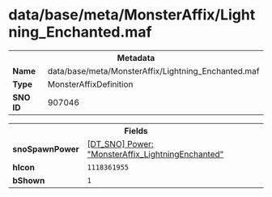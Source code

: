 <h1>data/base/meta/MonsterAffix/Lightning_Enchanted.maf</h1><table><tr><th colspan="100%">Metadata</th></tr><tr><td><b>Name</b></td><td>data/base/meta/MonsterAffix/Lightning_Enchanted.maf</td></tr><tr><td><b>Type</b></td><td>MonsterAffixDefinition</td></tr><tr><td><b>SNO ID</b></td><td>907046</td></tr></table>

<table><tr><th colspan="100%">Fields</th></tr><tr><td><b>snoSpawnPower</b></td><td><a href="..\Power\MonsterAffix_LightningEnchanted.pow.md">[DT_SNO] Power: "MonsterAffix_LightningEnchanted"</a></td></tr><tr><td><b>hIcon</b></td><td><code>1118361955</code></td></tr><tr><td><b>bShown</b></td><td><code>1</code></td></tr></table>

